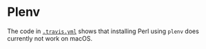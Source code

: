 # Plenv

The code in [`.travis.yml`](.travis.yml) shows that installing Perl using `plenv` does currently not work on macOS.
